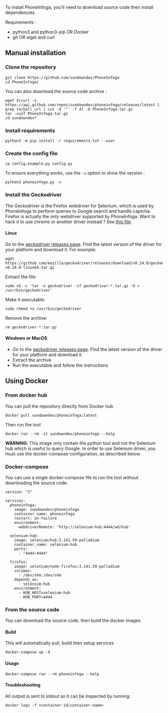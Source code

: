 To install PhoneInfoga, you'll need to download source code then install dependencies.

Requirements : 

- python3 and python3-pip OR Docker
- git OR wget and curl

## Manual installation

### Clone the repository

```shell
git clone https://github.com/sundowndev/PhoneInfoga
cd PhoneInfoga/
```

You can also download the source code archive : 

```shell
wget $(curl -s https://api.github.com/repos/sundowndev/phoneinfoga/releases/latest | grep tarball_url | cut -d '"' -f 4) -O PhoneInfoga.tar.gz
tar -xvzf PhoneInfoga.tar.gz
cd sundowndev*
```

### Install requirements

```shell
python3 -m pip install -r requirements.txt --user
```

### Create the config file

```shell
cp config.example.py config.py 
```

To ensure everything works, use the `-v` option to show the version : 

```shell
python3 phoneinfoga.py -v
```

### Install the Geckodriver

The Geckodriver is the Firefox webdriver for Selenium, which is used by PhoneInfoga to perform queries to Google search and handle captcha. Firefox is actually the only webdriver supported by PhoneInfoga. Want to hack it to use chrome or another driver instead ? See [this file](https://github.com/sundowndev/PhoneInfoga/blob/8179fe4857ca7df2d843119e2123c260e8401818/lib/googlesearch.py#L35).

#### Linux

Go to the [geckodriver releases page](https://github.com/mozilla/geckodriver/releases). Find the latest version of the driver for your platform and download it. For example: 

```shell
wget https://github.com/mozilla/geckodriver/releases/download/v0.24.0/geckodriver-v0.24.0-linux64.tar.gz
```

Extract the file:

```shell
sudo sh -c 'tar -x geckodriver -zf geckodriver-*.tar.gz -O > /usr/bin/geckodriver'
```

Make it executable:

```shell
sudo chmod +x /usr/bin/geckodriver
```

Remove the archive:

```shell
rm geckodriver-*.tar.gz
```

#### Windows or MacOS

- Go to the [geckodriver releases page](https://github.com/mozilla/geckodriver/releases). Find the latest version of the driver for your platform and download it.
- Extract the archive
- Run the executable and follow the instructions

## Using Docker

### From docker hub

You can pull the repository directly from Docker hub

```shell
docker pull sundowndev/phoneinfoga:latest
```

Then run the tool

```shell
docker run --rm -it sundowndev/phoneinfoga --help
```
**WARNING**: This image only contain the python tool and not the Selenium hub which is useful to query Google. In order to use Selenium driver, you must use the docker-compose configuration, as described below.

### Docker-compose

You can use a single docker-compose file to run the tool without downloading the source code.

```
version: "3"

services:
  phoneinfoga:
    image: sundowndev/phoneinfoga
    container_name: phoneinfoga
    restart: on-failure
    environment:
      webdriverRemote: 'http://selenium-hub:4444/wd/hub'

  selenium-hub:
    image: selenium/hub:3.141.59-palladium
    container_name: selenium-hub
    ports:
      - "4444:4444"

  firefox:
    image: selenium/node-firefox:3.141.59-palladium
    volumes:
      - /dev/shm:/dev/shm
    depends_on:
      - selenium-hub
    environment:
      - HUB_HOST=selenium-hub
      - HUB_PORT=4444
```

### From the source code

You can download the source code, then build the docker images

#### Build

This will automatically pull, build then setup services

```shell
docker-compose up -d
```

#### Usage

```shell
docker-compose run --rm phoneinfoga --help
```

#### Troubleshooting

All output is sent to stdout so it can be inspected by running:

```shell
docker logs -f <container-id|container-name>
```
